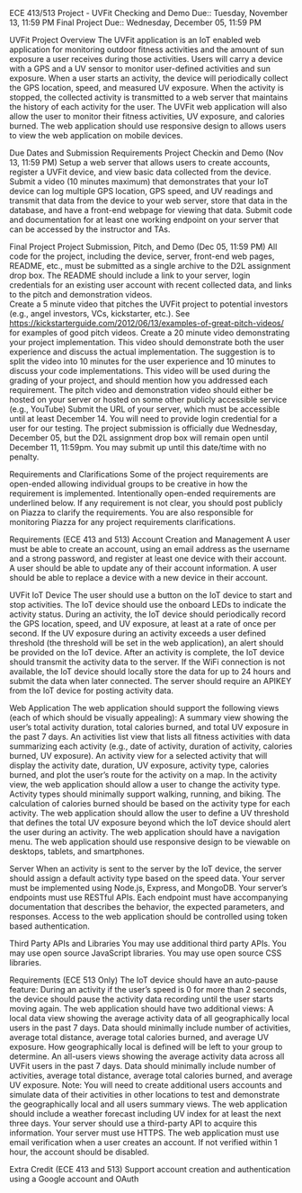 ECE 413/513 Project - UVFit
Checking and Demo Due:: Tuesday, November 13, 11:59 PM
Final Project Due:: Wednesday, December 05, 11:59 PM


UVFit Project Overview
The UVFit application is an IoT enabled web application for monitoring outdoor fitness activities and the amount of sun exposure a user receives during those activities. 
Users will carry a device with a GPS and a UV sensor to monitor user-defined activities and sun exposure. When a user starts an activity, the device will periodically collect the GPS location, speed, and measured UV exposure. 
When the activity is stopped, the collected activity is transmitted to a web server that maintains the history of each activity for the user.
The UVFit web application will also allow the user to monitor their fitness activities, UV exposure, and calories burned. The web application should use responsive design to allows users to view the web application on mobile devices.

Due Dates and Submission Requirements
Project Checkin and Demo (Nov 13, 11:59 PM) 
Setup a web server that allows users to create accounts, register a UVFit device, and view basic data collected from the device.  
Submit a video (10 minutes maximum) that demonstrates that your IoT device can log multiple GPS location, GPS speed, and UV readings and transmit that data from the device to your web server, store that data in the database, and have a front-end webpage for viewing that data. 
Submit code and documentation for at least one working endpoint on your server that can be accessed by the instructor and TAs.

Final Project Project Submission, Pitch, and Demo (Dec 05, 11:59 PM)
All code for the project, including the device, server, front-end web pages, README, etc., must be submitted as a single archive to the D2L assignment drop box.
The README should include a link to your server, login credentials for an existing user account with recent collected data, and links to the pitch and demonstration videos.  
Create a 5 minute video that pitches the UVFit project to potential investors (e.g., angel investors, VCs, kickstarter, etc.). 
See https://kickstarterguide.com/2012/06/13/examples-of-great-pitch-videos/ for examples of good pitch videos. 
Create a 20 minute video demonstrating your project implementation. This video should demonstrate both the user experience and discuss the actual implementation. The suggestion is to split the video into 10 minutes for the user experience and 10 minutes to discuss your code implementations. This video will be used during the grading of your project, and should mention how you addressed each requirement.
The pitch video and demonstration video should either be hosted on your server or hosted on some other publicly accessible service (e.g., YouTube) 
Submit the URL of your server, which must be accessible until at least December 14. You will need to provide login credential for a user for our testing.
The project submission is officially due Wednesday, December 05, but the D2L assignment drop box will remain open until December 11, 11:59pm. You may submit up until this date/time with no penalty. 
 
Requirements and Clarifications
Some of the project requirements are open-ended allowing individual groups to be creative in how the requirement is implemented. Intentionally open-ended requirements are underlined below.
If any requirement is not clear, you should post publicly on Piazza to clarify the requirements. 
You are also responsible for monitoring Piazza for any project requirements clarifications. 

Requirements (ECE 413 and 513)
Account Creation and Management
A user must be able to create an account, using an email address as the username and a strong password, and register at least one device with their account.
A user should be able to update any of their account information.
A user should be able to replace a device with a new device in their account.

UVFit IoT Device
The user should use a button on the IoT device to start and stop activities. 
The IoT device should use the onboard LEDs to indicate the activity status. 
During an activity, the IoT device should periodically record the GPS location, speed, and UV exposure, at least at a rate of once per second.
If the UV exposure during an activity exceeds a user defined threshold (the threshold will be set in the web application), an alert should be provided on the IoT device.
After an activity is complete, the IoT device should transmit the activity data to the server.
If the WiFi connection is not available, the IoT device should locally store the data for up to 24 hours and submit the data when later connected.
The server should require an APIKEY from the IoT device for posting activity data.

Web Application
The web application should support the following views (each of which should be visually appealing): 
A summary view showing the user’s total activity duration, total calories burned, and total UV exposure in the past 7 days.
An activities list view that lists all fitness activities with data summarizing each activity (e.g., date of activity, duration of activity, calories burned, UV exposure).
An activity view for a selected activity that will display the activity date, duration, UV exposure, activity type, calories burned, and plot the user’s route for the activity on a map.
In the activity view, the web application should allow a user to change the activity type. Activity types should minimally support walking, running, and biking.
The calculation of calories burned should be based on the activity type for each activity. 
The web application should allow the user to define a UV threshold that defines the total UV exposure beyond which the IoT device should alert the user during an activity.
The web application should have a navigation menu.
The web application should use responsive design to be viewable on desktops, tablets, and smartphones.

Server 
When an activity is sent to the server by the IoT device, the server should assign a default activity type based on the speed data. 
Your server must be implemented using Node.js, Express, and MongoDB.
Your server’s endpoints must use RESTful APIs. Each endpoint must have accompanying documentation that describes the behavior, the expected parameters, and responses.
Access to the web application should be controlled using token based authentication.

Third Party APIs and Libraries
You may use additional third party APIs.
You may use open source JavaScript libraries.
You may use open source CSS libraries.

Requirements (ECE 513 Only)
The IoT device should have an auto-pause feature: During an activity if the user’s speed is 0 for more than 2 seconds, the device should pause the activity data recording until the user starts moving again. 
The web application should have two additional views:
A local data view showing the average activity data of all geographically local users in the past 7 days. Data should minimally include number of activities, average total distance, average total calories burned, and average UV exposure. How geographically local is defined will be left to your group to determine. 
An all-users views showing the average activity data across all UVFit users in the past 7 days. Data should minimally include number of activities, average total distance, average total calories burned, and average UV exposure.
Note: You will need to create additional users accounts and simulate data of their activities in other locations to test and demonstrate the geographically local and all users summary views. 
The web application should include a weather forecast including UV index for at least the next three days. Your server should use a third-party API to acquire this information.
Your server must use HTTPS.
The web application must use email verification when a user creates an account. If not verified within 1 hour, the account should be disabled. 

Extra Credit (ECE 413 and 513)
Support account creation and authentication using a Google account and OAuth


